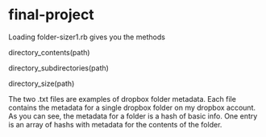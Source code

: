 # final-project
Loading folder-sizer1.rb gives you the methods

directory_contents(path)

directory_subdirectories(path)

directory_size(path)
  
The two .txt files are examples of dropbox folder metadata.
Each file contains the metadata for a single dropbox folder on
my dropbox account.  As you can see, the metadata for a
folder is a hash of basic info. One entry is an array
of hashs with metadata for the contents of the folder.
